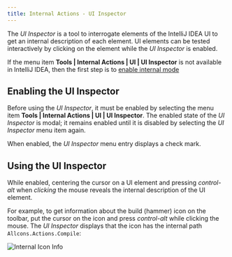 ```yaml
---
title: Internal Actions - UI Inspector
---
```

<!-- Copyright 2000-2020 JetBrains s.r.o. and other contributors. Use of this source code is governed by the Apache 2.0 license that can be found in the LICENSE file. -->

The _UI Inspector_ is a tool to interrogate elements of the IntelliJ IDEA UI to get an internal description of each element.
UI elements can be tested interactively by clicking on the element while the _UI Inspector_ is enabled.

If the menu item **Tools \| Internal Actions \| UI \| UI Inspector** is not available in IntelliJ IDEA, then the first step is to [enable internal mode](enabling_internal.md)

## Enabling the UI Inspector
Before using the _UI Inspector_, it must be enabled by selecting the menu item **Tools \| Internal Actions \| UI \| UI Inspector**.
The enabled state of the _UI Inspector_ is modal; it remains enabled until it is disabled by selecting the _UI Inspector_ menu item again. 

When enabled, the _UI Inspector_ menu entry displays a check mark.

## Using the UI Inspector
While enabled, centering the cursor on a UI element and pressing _control-alt_ when _clicking_ the mouse reveals the internal description of the UI element.

For example, to get information about the build (hammer) icon on the toolbar, put the cursor on the icon and press _control-alt_ while clicking the mouse.
The _UI Inspector_ displays that the icon has the internal path `Allcons.Actions.Compile`:

![Internal Icon Info](img/internal_uii_icon_info.png)


